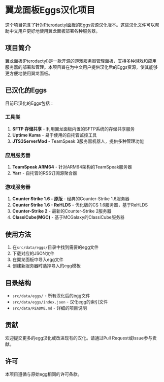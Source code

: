 # 翼龙面板Eggs汉化项目

这个项目包含了针对[Pterodactyl面板](https://pterodactyl.io/)的Eggs资源汉化版本。这些汉化文件可以帮助中文用户更好地使用翼龙面板部署各种服务器。

## 项目简介

翼龙面板(Pterodactyl)是一款开源的游戏服务器管理面板，支持多种游戏和应用服务器的部署和管理。本项目旨在为中文用户提供汉化后的Eggs资源，使其能够更方便地使用翼龙面板。

## 已汉化的Eggs

目前已汉化的Eggs包括：

### 工具类

1. **SFTP 存储共享** - 利用翼龙面板内置的SFTP系统的存储共享服务
2. **Uptime Kuma** - 易于使用的自托管监控工具
3. **JTS3ServerMod** - TeamSpeak 3服务器机器人，提供多种管理功能

### 应用服务器

1. **TeamSpeak ARM64** - 针对ARM64架构的TeamSpeak服务器
2. **Yarr** - 自托管的RSS订阅源聚合器

### 游戏服务器

1. **Counter Strike 1.6 - 原版** - 经典的Counter-Strike 1.6服务器
2. **Counter Strike 1.6 - ReHLDS** - 优化版的CS 1.6服务器，基于ReHLDS
3. **Counter-Strike 2** - 最新的Counter-Strike 2服务器
4. **ClassiCube(MGC)** - 基于MCGalaxy的ClassiCube服务器

## 使用方法

1. 在`src/data/eggs/`目录中找到需要的egg文件
2. 下载对应的JSON文件
3. 在翼龙面板中导入egg文件
4. 创建新服务器时选择导入的egg模板

## 目录结构

- `src/data/eggs/` - 所有汉化后的egg文件
- `src/data/eggs/index.json` - 汉化egg的索引文件
- `src/data/README.md` - 详细的项目说明

## 贡献

欢迎提交更多的egg汉化或改进现有的汉化。请通过Pull Request或Issue参与贡献。

## 许可

本项目遵循与原始egg相同的许可条款。
